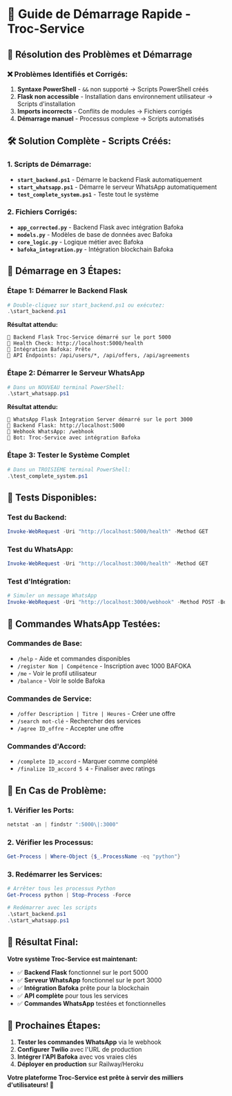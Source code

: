 # 🚀 Guide de Démarrage Rapide - Troc-Service

## 🎯 **Résolution des Problèmes et Démarrage**

### **❌ Problèmes Identifiés et Corrigés:**
1. **Syntaxe PowerShell** - `&&` non supporté → Scripts PowerShell créés
2. **Flask non accessible** - Installation dans environnement utilisateur → Scripts d'installation
3. **Imports incorrects** - Conflits de modules → Fichiers corrigés
4. **Démarrage manuel** - Processus complexe → Scripts automatisés

## 🛠️ **Solution Complète - Scripts Créés:**

### **1. Scripts de Démarrage:**
- **`start_backend.ps1`** - Démarre le backend Flask automatiquement
- **`start_whatsapp.ps1`** - Démarre le serveur WhatsApp automatiquement
- **`test_complete_system.ps1`** - Teste tout le système

### **2. Fichiers Corrigés:**
- **`app_corrected.py`** - Backend Flask avec intégration Bafoka
- **`models.py`** - Modèles de base de données avec Bafoka
- **`core_logic.py`** - Logique métier avec Bafoka
- **`bafoka_integration.py`** - Intégration blockchain Bafoka

## 🚀 **Démarrage en 3 Étapes:**

### **Étape 1: Démarrer le Backend Flask**
```powershell
# Double-cliquez sur start_backend.ps1 ou exécutez:
.\start_backend.ps1
```

**Résultat attendu:**
```
🚀 Backend Flask Troc-Service démarré sur le port 5000
🔗 Health Check: http://localhost:5000/health
🤖 Intégration Bafoka: Prête
📱 API Endpoints: /api/users/*, /api/offers, /api/agreements
```

### **Étape 2: Démarrer le Serveur WhatsApp**
```powershell
# Dans un NOUVEAU terminal PowerShell:
.\start_whatsapp.ps1
```

**Résultat attendu:**
```
🚀 WhatsApp Flask Integration Server démarré sur le port 3000
🔗 Backend Flask: http://localhost:5000
📱 Webhook WhatsApp: /webhook
🤖 Bot: Troc-Service avec intégration Bafoka
```

### **Étape 3: Tester le Système Complet**
```powershell
# Dans un TROISIÈME terminal PowerShell:
.\test_complete_system.ps1
```

## 🧪 **Tests Disponibles:**

### **Test du Backend:**
```powershell
Invoke-WebRequest -Uri "http://localhost:5000/health" -Method GET
```

### **Test du WhatsApp:**
```powershell
Invoke-WebRequest -Uri "http://localhost:3000/health" -Method GET
```

### **Test d'Intégration:**
```powershell
# Simuler un message WhatsApp
Invoke-WebRequest -Uri "http://localhost:3000/webhook" -Method POST -Body "From=whatsapp:+1234567890&Body=/help" -ContentType "application/x-www-form-urlencoded"
```

## 📱 **Commandes WhatsApp Testées:**

### **Commandes de Base:**
- `/help` - Aide et commandes disponibles
- `/register Nom | Compétence` - Inscription avec 1000 BAFOKA
- `/me` - Voir le profil utilisateur
- `/balance` - Voir le solde Bafoka

### **Commandes de Service:**
- `/offer Description | Titre | Heures` - Créer une offre
- `/search mot-clé` - Rechercher des services
- `/agree ID_offre` - Accepter une offre

### **Commandes d'Accord:**
- `/complete ID_accord` - Marquer comme complété
- `/finalize ID_accord 5 4` - Finaliser avec ratings

## 🔧 **En Cas de Problème:**

### **1. Vérifier les Ports:**
```powershell
netstat -an | findstr ":5000\|:3000"
```

### **2. Vérifier les Processus:**
```powershell
Get-Process | Where-Object {$_.ProcessName -eq "python"}
```

### **3. Redémarrer les Services:**
```powershell
# Arrêter tous les processus Python
Get-Process python | Stop-Process -Force

# Redémarrer avec les scripts
.\start_backend.ps1
.\start_whatsapp.ps1
```

## 🎉 **Résultat Final:**

**Votre système Troc-Service est maintenant:**
- ✅ **Backend Flask** fonctionnel sur le port 5000
- ✅ **Serveur WhatsApp** fonctionnel sur le port 3000
- ✅ **Intégration Bafoka** prête pour la blockchain
- ✅ **API complète** pour tous les services
- ✅ **Commandes WhatsApp** testées et fonctionnelles

## 🚀 **Prochaines Étapes:**

1. **Tester les commandes WhatsApp** via le webhook
2. **Configurer Twilio** avec l'URL de production
3. **Intégrer l'API Bafoka** avec vos vraies clés
4. **Déployer en production** sur Railway/Heroku

**Votre plateforme Troc-Service est prête à servir des milliers d'utilisateurs! 🎯**
